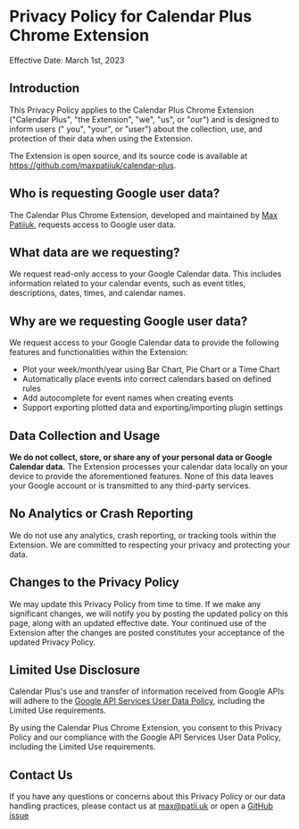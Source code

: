 # Privacy Policy for Calendar Plus Chrome Extension

Effective Date: March 1st, 2023

## Introduction

This Privacy Policy applies to the Calendar Plus Chrome Extension ("Calendar
Plus", "the Extension", "we", "us", or "our") and is designed to inform users ("
you", "your", or "user") about the collection, use, and protection of their data
when using the Extension.

The Extension is open source, and its source code is available
at https://github.com/maxpatiiuk/calendar-plus.

## Who is requesting Google user data?

The Calendar Plus Chrome Extension, developed and maintained
by [Max Patiiuk](https://max.patii.uk), requests access to Google user data.

## What data are we requesting?

We request read-only access to your Google Calendar data. This includes
information related to your calendar events, such as event titles, descriptions,
dates, times, and calendar names.

## Why are we requesting Google user data?

We request access to your Google Calendar data to provide the following features
and functionalities within the Extension:

- Plot your week/month/year using Bar Chart, Pie Chart or a Time Chart
- Automatically place events into correct calendars based on defined rules
- Add autocomplete for event names when creating events
- Support exporting plotted data and exporting/importing plugin settings

## Data Collection and Usage

**We do not collect, store, or share any of your personal data or Google
Calendar
data.** The Extension processes your calendar data locally on your device to
provide the aforementioned features. None of this data leaves your Google
account or is transmitted to any third-party services.

## No Analytics or Crash Reporting

We do not use any analytics, crash reporting, or tracking tools within the
Extension. We are committed to respecting your privacy and protecting your data.

## Changes to the Privacy Policy

We may update this Privacy Policy from time to time. If we make any significant
changes, we will notify you by posting the updated policy on this page, along
with an updated effective date. Your continued use of the Extension after the
changes are posted constitutes your acceptance of the updated Privacy Policy.

## Limited Use Disclosure

Calendar Plus's use and transfer of information received from Google APIs will
adhere to
the [Google API Services User Data Policy](https://developers.google.com/terms/api-services-user-data-policy),
including the Limited Use
requirements.

By using the Calendar Plus Chrome Extension, you consent to this Privacy Policy
and our compliance with the Google API Services User Data Policy, including the
Limited Use requirements.

## Contact Us

If you have any questions or concerns about this Privacy Policy or our data
handling practices, please contact us at [max@patii.uk](mailto:max@patii.uk) or
open a [GitHub issue](https://github.com/maxpatiiuk/calendar-plus/issues/new)